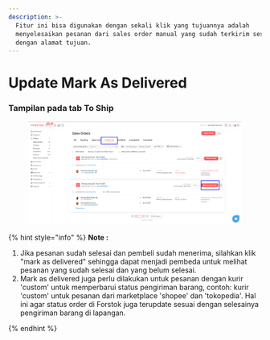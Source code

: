 ```yaml
---
description: >-
  Fitur ini bisa digunakan dengan sekali klik yang tujuannya adalah
  menyelesaikan pesanan dari sales order manual yang sudah terkirim sesuai
  dengan alamat tujuan.
---
```


# Update Mark As Delivered

### Tampilan pada tab To Ship

<figure><img src="../../.gitbook/assets/mad.png" alt=""><figcaption></figcaption></figure>

{% hint style="info" %}
**Note :**&#x20;

1. Jika pesanan sudah selesai dan pembeli sudah menerima, silahkan klik "mark as delivered" sehingga dapat menjadi pembeda untuk melihat pesanan yang sudah selesai dan yang belum selesai.&#x20;
2. Mark as delivered juga perlu dilakukan untuk pesanan dengan kurir 'custom' untuk memperbarui status pengiriman barang, contoh: kurir 'custom' untuk pesanan dari marketplace 'shopee' dan 'tokopedia'. Hal ini agar status order di Forstok juga terupdate sesuai dengan selesainya pengiriman barang di lapangan.&#x20;


{% endhint %}

